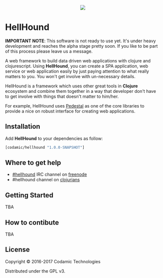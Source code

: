 <div align="center"><img src="https://github.com/Codamic/hellhound/raw/master/assets/hellhound-white.png" /></div>

# HellHound

**IMPORTANT NOTE**: This software is not ready to use yet. It's under heavy development
and reaches the alpha stage pretty soon. If you like to be part of this process please
leave us a message.

A web framework to build data driven web applications with clojure and clojurescript.
Using **HellHound**, you can create a SPA application, web service or web application
easily by just paying attention to what really matters to you. You won't get involve
with un-necessary details.

HellHound is a framework which uses other great tools in **Clojure** ecosystem and combine them
together in a way that developer don't have to get involve with things that doesn't matter to
him/her.

For example, HellHound uses [Pedestal](http://pedestal.io) as one of the core libraries to provide a nice on robust
interface for creating web applications.

## Installation

Add **HellHound** to your dependencies as follow:

```clojure
[codamic/hellhound "1.0.0-SNAPSHOT"]
```
## Where to get help
* [#hellhound](http://webchat.freenode.net/?channels=hellhound&uio=d4) IRC channel on [freenode](https://freenode.net/
)
* #hellhound channel on [clojurians](http://clojurians.net/)

## Getting Started
TBA
## How to contibute
TBA
## License

Copyright © 2016-2017 Codamic Technologies

Distributed under the GPL v3.
